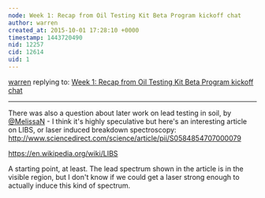 ```yaml
---
node: Week 1: Recap from Oil Testing Kit Beta Program kickoff chat
author: warren
created_at: 2015-10-01 17:28:10 +0000
timestamp: 1443720490
nid: 12257
cid: 12614
uid: 1
---
```




[warren](../profile/warren) replying to: [Week 1: Recap from Oil Testing Kit Beta Program kickoff chat](../notes/warren/09-30-2015/week-1-recap-from-oil-testing-kit-beta-program-kickoff-chat)

----
There was also a question about later work on lead testing in soil, by [@MelissaN](/profile/MelissaN) - I think it's highly speculative but here's an interesting article on LIBS, or laser induced breakdown spectroscopy: http://www.sciencedirect.com/science/article/pii/S0584854707000079

https://en.wikipedia.org/wiki/LIBS

A starting point, at least. The lead spectrum shown in the article is in the visible region, but I don't know if we could get a laser strong enough to actually induce this kind of spectrum. 